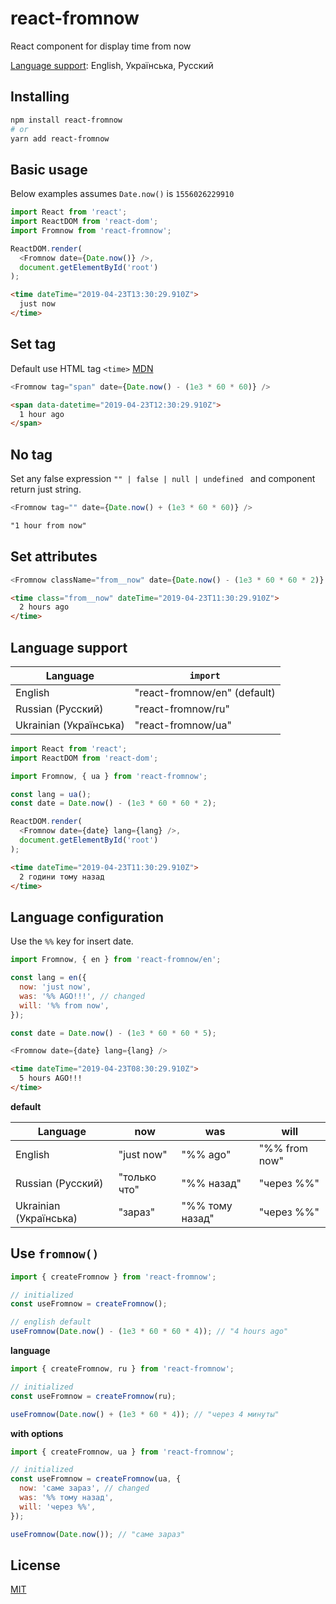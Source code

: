 # react-fromnow

React component for display time from now

[Language support](#language-support): English, Українська, Русский

## Installing

```bash
npm install react-fromnow
# or
yarn add react-fromnow
```

## Basic usage

Below examples assumes `Date.now()` is `1556026229910`

```js
import React from 'react';
import ReactDOM from 'react-dom';
import Fromnow from 'react-fromnow';

ReactDOM.render(
  <Fromnow date={Date.now()} />,
  document.getElementById('root')
);
```
```html
<time dateTime="2019-04-23T13:30:29.910Z">
  just now
</time>
```

## Set tag

Default use HTML tag `<time>` [MDN](https://developer.mozilla.org/en-US/docs/Web/HTML/Element/time)

```js
<Fromnow tag="span" date={Date.now() - (1e3 * 60 * 60)} />
```
```html
<span data-datetime="2019-04-23T12:30:29.910Z">
  1 hour ago
</span>
```

## No tag

Set any false expression `"" | false | null | undefined ` and component return just string.

```js
<Fromnow tag="" date={Date.now() + (1e3 * 60 * 60)} />
```
```html
"1 hour from now"
```

## Set attributes

```js
<Fromnow className="from__now" date={Date.now() - (1e3 * 60 * 60 * 2)} />
```
```html
<time class="from__now" dateTime="2019-04-23T11:30:29.910Z">
  2 hours ago
</time>
```

## Language support

| Language              | `import`                     |
| --------------------- | ---------------------------- |
| English               | "react-fromnow/en" (default) |
| Russian (Русский)     | "react-fromnow/ru"           |
| Ukrainian (Українська)| "react-fromnow/ua"           |


```js
import React from 'react';
import ReactDOM from 'react-dom';

import Fromnow, { ua } from 'react-fromnow';

const lang = ua();
const date = Date.now() - (1e3 * 60 * 60 * 2);

ReactDOM.render(
  <Fromnow date={date} lang={lang} />,
  document.getElementById('root')
);
```

```html
<time dateTime="2019-04-23T11:30:29.910Z">
  2 години тому назад
</time>
```

## Language configuration

Use the `%%` key for insert date.

```js
import Fromnow, { en } from 'react-fromnow/en';

const lang = en({
  now: 'just now',
  was: '%% AGO!!!', // changed
  will: '%% from now',
});

const date = Date.now() - (1e3 * 60 * 60 * 5);

<Fromnow date={date} lang={lang} />
```
```html
<time dateTime="2019-04-23T08:30:29.910Z">
  5 hours AGO!!!
</time>
```

**default**

| Language               | now          | was             | will          |
| ---------------------- | ------------ | --------------- | --------------|
| English                | "just now"   | "%% ago"        | "%% from now" |
| Russian (Русский)      | "только что" | "%% назад"      | "через %%"    |
| Ukrainian (Українська) | "зараз"      | "%% тому назад" | "через %%"    |

## Use `fromnow()`

```js
import { createFromnow } from 'react-fromnow';

// initialized
const useFromnow = createFromnow();

// english default
useFromnow(Date.now() - (1e3 * 60 * 60 * 4)); // "4 hours ago"
```

**language**

```js
import { createFromnow, ru } from 'react-fromnow';

// initialized
const useFromnow = createFromnow(ru);

useFromnow(Date.now() + (1e3 * 60 * 4)); // "через 4 минуты"
```

**with options**
```js
import { createFromnow, ua } from 'react-fromnow';

// initialized
const useFromnow = createFromnow(ua, {
  now: 'саме зараз', // changed
  was: '%% тому назад',
  will: 'через %%',
});

useFromnow(Date.now()); // "саме зараз"
```

## License

[MIT](./LICENSE)
